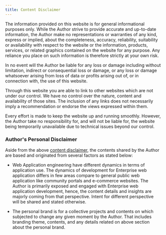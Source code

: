```yaml
---
title: Content Disclaimer
---
```


The information provided on this website is for general informational purposes only. While the Author strive to provide accurate and up-to-date information, the Author make no representations or warranties of any kind, express or implied, about the completeness, accuracy, reliability, suitability or availability with respect to the website or the information, products, services, or related graphics contained on the website for any purpose. Any reliance you place on such information is therefore strictly at your own risk.

In no event will the Author be liable for any loss or damage including without limitation, indirect or consequential loss or damage, or any loss or damage whatsoever arising from loss of data or profits arising out of, or in connection with, the use of this website.

Through this website you are able to link to other websites which are not under our control. We have no control over the nature, content and availability of those sites. The inclusion of any links does not necessarily imply a recommendation or endorse the views expressed within them.

Every effort is made to keep the website up and running smoothly. However, the Author take no responsibility for, and will not be liable for, the website being temporarily unavailable due to technical issues beyond our control.


### Author's Personal Disclaimer

Aside from the above [content disclaimer](#content-disclaimer), the contents shared by the Author are based and originated from several factors as stated below:

- Web Application engineering have different dynamics in terms of application use. The dynamics of development for Enterprise web application differs in few areas compare to general public web application like community portals and e-commerce websites. The Author is primarily exposed and engaged with Enterprise web application development, hence, the content details and insights are majorly coming from that perspective. Intent for different perspective will be shared and stated otherwise.

- The personal brand is for a collective projects and contents on which subjected to change any given moment by the Author. That includes branding theme, contents, and any details related on above section about the personal brand.